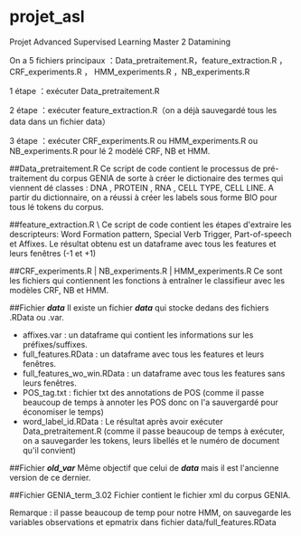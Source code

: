 # projet_asl
Projet Advanced Supervised Learning Master 2 Datamining

On a 5 fichiers principaux ：Data_pretraitement.R，feature_extraction.R ，CRF_experiments.R ， HMM_experiments.R ，NB_experiments.R

1 étape ：exécuter Data_pretraitement.R

2 étape ：exécuter feature_extraction.R（on a déjà sauvegardé tous les data dans un fichier data）

3 étape ：exécuter CRF_experiments.R ou HMM_experiments.R ou NB_experiments.R pour lé 2 modèlé CRF, NB et HMM.

##Data_pretraitement.R
Ce script de code contient le processus de pré-traitement du corpus GENIA de sorte à créer le dictionaire des termes qui viennent dé classes : DNA , PROTEIN , RNA , CELL TYPE, CELL LINE. A partir du dictionnaire, on a réussi à créer les labels sous forme BIO pour tous lé tokens du corpus.

##feature_extraction.R \\
Ce script de code contient les étapes d'extraire les descripteurs: Word Formation pattern, Special Verb Trigger, Part-of-speech et Affixes. Le résultat obtenu est un dataframe avec tous les features et leurs fenêtres (-1 et +1)

##CRF_experiments.R | NB_experiments.R | HMM_experiments.R
Ce sont les fichiers qui contiennent les fonctions à entraîner le classifieur avec les modèles CRF, NB et HMM.

##Fichier ***data***
Il existe un fichier ***data*** qui stocke dedans des fichiers .RData ou .var.
- affixes.var : un dataframe qui contient les informations sur les préfixes/suffixes.
- full_features.RData : un dataframe avec tous les features et leurs fenêtres.
- full_features_wo_win.RData : un dataframe avec tous les features sans leurs fenêtres.
- POS_tag.txt : fichier txt des annotations de POS (comme il passe beaucoup de temps à annoter les POS donc on l'a sauvergardé pour économiser le temps)
- word_label_id.RData : Le résultat après avoir exécuter Data_pretraitement.R (comme il passe beaucoup de temps à exécuter, on a sauvegarder les tokens, leurs libellés et le numéro de document qu'il convient)

##Fichier ***old_var***
Même objectif que celui de ***data*** mais il est l'ancienne version de ce dernier.

##Fichier GENIA_term_3.02
Fichier contient le fichier xml du corpus GENIA.

Remarque : il passe beaucoup de temp pour notre HMM, on sauvegarde les variables observations et epmatrix dans fichier data/full_features.RData     
